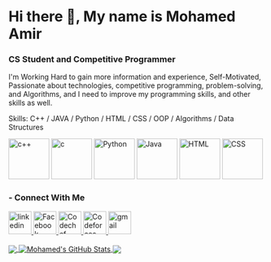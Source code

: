 # Hi there 👋, My name is Mohamed Amir
### CS Student and Competitive Programmer

I'm Working Hard to gain more information and experience, Self-Motivated, Passionate about
technologies, competitive programming, problem-solving, and Algorithms, and I need to
improve my programming skills, and other skills as well.

Skills: C++ / JAVA / Python / HTML / CSS / OOP / Algorithms / Data Structures

[<img src='https://raw.githubusercontent.com/yurijserrano/Github-Profile-Readme-Logos/f994c418a134b58c4aec11152f6a4a33fa89da26/programming%20languages/c%2B%2B.svg' alt='c++' height='80'>](https://github.com/MohamedAmirr) [<img src='https://raw.githubusercontent.com/yurijserrano/Github-Profile-Readme-Logos/f994c418a134b58c4aec11152f6a4a33fa89da26/programming%20languages/c.svg' alt='c' height='80'>](https://github.com/MohamedAmirr) [<img src='https://raw.githubusercontent.com/yurijserrano/Github-Profile-Readme-Logos/f994c418a134b58c4aec11152f6a4a33fa89da26/programming%20languages/python.svg' alt='Python' height='80'>](https://github.com/MohamedAmirr) [<img src='https://raw.githubusercontent.com/yurijserrano/Github-Profile-Readme-Logos/f994c418a134b58c4aec11152f6a4a33fa89da26/programming%20languages/java.svg' alt='Java' height='80'>](https://github.com/MohamedAmirr) [<img src='https://raw.githubusercontent.com/yurijserrano/Github-Profile-Readme-Logos/f994c418a134b58c4aec11152f6a4a33fa89da26/others/html.svg' alt='HTML' height='80'>](https://github.com/MohamedAmirr) [<img src='https://raw.githubusercontent.com/yurijserrano/Github-Profile-Readme-Logos/f994c418a134b58c4aec11152f6a4a33fa89da26/others/css.svg' alt='CSS' height='80'>](https://github.com/MohamedAmirr)

<h3 align='left'>- Connect With Me</h3>

<a href="https://www.linkedin.com/in/mohamed-amir-907311190/">
  <img src='https://asset.brandfetch.io/idJFz6sAsl/id18wpWxxf.svg?updated=1668515279827' alt='linkedin' height='45'>  
</a>
<a href="https://www.facebook.com/100008907970849">
  <img src='https://asset.brandfetch.io/idpKX136kp/id4P3q9qSr.svg?updated=1668071013037' alt="Facebook" height='45'>  
</a>
<a href="https://www.codechef.com/users/amir_1">
  <img src='https://asset.brandfetch.io/idM2-b7Taf/idkBLmkYia.jpeg?updated=1667565086056' alt="Codechef" height='45'>  
</a>
<a href="https://codeforces.com/profile/ITADORII">
  <img src='https://asset.brandfetch.io/idMR4CMjcL/idPWmM8aOc.png?updated=1667564473060' alt='Codeforces' height='45'>
</a> 
<a href="mailto:m.elamir027@gmail.com">
  <img src='https://asset.brandfetch.io/id5o3EIREg/id7_LpASqj.svg?updated=1671035363218' alt='gmail' height='45'>
</a> 
<br>
<br>

<a href="https://github.com/MohamedAmirr">
  <img align="center" src="https://github-readme-stats.vercel.app/api/top-langs/?username=MohamedAmirr&hide=java,html,tex&title_color=ffffff&text_color=c9cacc&icon_color=2bbc8a&bg_color=1d1f21&langs_count=3" />
</a>
<a href="https://github.com/MohamedAmirr">
  <img align="center" src="https://github-readme-stats.vercel.app/api?username=MohamedAmirr&show_icons=true&line_height=27&count_private=true&title_color=ffffff&text_color=c9cacc&icon_color=2bbc8a&bg_color=1d1f21" alt="Mohamed's GitHub Stats" />
</a>
<a href="https://github.com/MohamedAmirr/Competitive-Programming">
  <img align="center" src="https://github-readme-stats.vercel.app/api/pin/?username=MohamedAmirr&repo=Competitive-Programming&title_color=ffffff&text_color=c9cacc&icon_color=2bbc8a&bg_color=1d1f21" />
</a>

